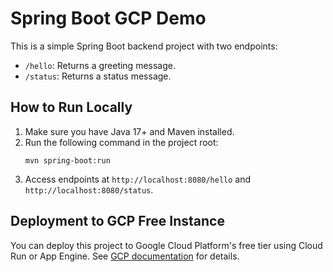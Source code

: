 # Spring Boot GCP Demo

This is a simple Spring Boot backend project with two endpoints:
- `/hello`: Returns a greeting message.
- `/status`: Returns a status message.

## How to Run Locally

1. Make sure you have Java 17+ and Maven installed.
2. Run the following command in the project root:
   ```
   mvn spring-boot:run
   ```
3. Access endpoints at `http://localhost:8080/hello` and `http://localhost:8080/status`.

## Deployment to GCP Free Instance

You can deploy this project to Google Cloud Platform's free tier using Cloud Run or App Engine. See [GCP documentation](https://cloud.google.com/java/spring) for details.
